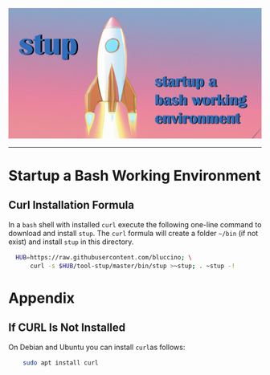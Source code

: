 ![STUP](etc/stup.jpg)

--------------------------------------------------------------------------------

# Startup a Bash Working Environment

## Curl Installation Formula

In a `bash` shell with installed `curl` execute the following one-line command
to download and install `stup`. The `curl` formula will create a folder `~/bin`
(if not exist) and install `stup` in this directory.

```sh
  HUB=https://raw.githubusercontent.com/bluccino; \
      curl -s $HUB/tool-stup/master/bin/stup >~stup; . ~stup -!
```

# Appendix

## If CURL Is Not Installed

On Debian and Ubuntu you can install `curl`as follows:

```sh
    sudo apt install curl
```
